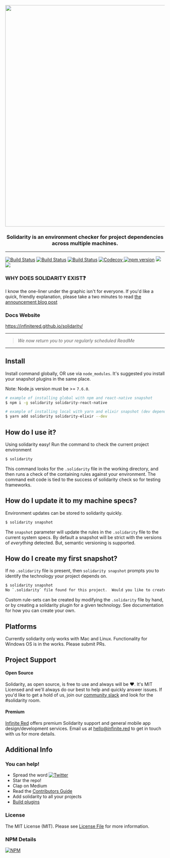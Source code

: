 <p align="center">
  <img src="https://raw.githubusercontent.com/infinitered/solidarity/master/_art/combo.jpg" width="700px" />
  <h3 align="center">Solidarity is an environment checker for project dependencies across multiple machines.</h3>
  <hr/>
<a href='https://semaphoreci.com/ir/solidarity'> <img src='https://semaphoreci.com/api/v1/ir/solidarity/branches/master/badge.svg' alt='Build Status'></a>
<a href='https://travis-ci.org/infinitered/solidarity'> <img src='https://travis-ci.org/infinitered/solidarity.svg' alt='Build Status'></a>
<a href='https://ci.appveyor.com/project/kevinvangelder/solidarity'> <img src='https://ci.appveyor.com/api/projects/status/yxy6uo6ok69d0av6?svg=true' alt='Build Status'></a>
<a href="https://codecov.io/gh/infinitered/solidarity">
  <img src="https://codecov.io/gh/infinitered/solidarity/graph/badge.svg" alt="Codecov" />
</a>
<a href="https://badge.fury.io/js/solidarity"><img src="https://badge.fury.io/js/solidarity.svg" alt="npm version"></a>
<a href="http://community.infinite.red/">
  <img src="https://infiniteredcommunity.herokuapp.com/badge.svg">
</a>
<a href="https://www.npmjs.com/package/solidarity">
  <img src="https://img.shields.io/npm/dt/solidarity.svg">        
</a>
</p>


### WHY DOES SOLIDARITY EXIST:question:
I know the one-liner under the graphic isn't for everyone.  If you'd like a quick, friendly explanation, please take a two minutes to read [the announcement blog post](https://medium.com/@gantlaborde/solidarity-the-cli-for-environment-sanity-672fa81b98e9)

### Docs Website
https://infinitered.github.io/solidarity/

-------
> _We now return you to your regularly scheduled ReadMe_
-------

## Install
Install command globally, OR use via `node_modules`.  It's suggested you install your snapshot plugins in the same place.

Note:
Node.js version must be >= `7.6.0`.
```sh
# example of installing global with npm and react-native snapshot
$ npm i -g solidarity solidarity-react-native

# example of installing local with yarn and elixir snapshot (dev dependencies)
$ yarn add solidarity solidarity-elixir --dev
```

## How do I use it?
Using solidarity easy! Run the command to check the current project environment
```sh
$ solidarity
```
This command looks for the `.solidarity` file in the working directory, and then runs a check of the containing rules against your environment.  The command exit code is tied to the success of solidarity check so for testing frameworks.

## How do I update it to my machine specs?
Environment updates can be stored to solidarity quickly.
```sh
$ solidarity snapshot
```
The `snapshot` parameter will update the rules in the `.solidarity` file to the current system specs. By default a snapshot will be strict with the versions of _everything_ detected.  But, semantic versioning is supported.

## How do I create my first snapshot?
If no `.solidarity` file is present, then `solidarity snapshot` prompts you to identify the technology your project depends on.

```sh
$ solidarity snapshot
No `.solidarity` file found for this project.  Would you like to create one? (Y/n)
```

Custom rule-sets can be created by modifying the `.solidarity` file by hand, or by creating a solidarity plugin for a given technology.  See documentation for how you can create your own.

## Platforms
Currently solidarity only works with Mac and Linux.  Functionality for Windows OS is in the works.  Please submit PRs.

## Project Support
#### Open Source
Solidarity, as open source, is free to use and always will be :heart:.  It's MIT Licensed and we'll always do our best to help and quickly answer issues.  If you'd like to get a hold of us, join our [community slack](http://community.infinite.red) and look for the #solidarity room.

#### Premium
[Infinite Red](https://infinite.red/) offers premium Solidarity support and general mobile app design/development services. Email us at [hello@infinite.red](mailto:hello@infinite.red) to get in touch with us for more details.

## Additional Info
### You can help!
* Spread the word [![Twitter](https://img.shields.io/twitter/url/https/github.com/infinitered/solidarity.svg?style=social)](https://twitter.com/intent/tweet?text=Wow:&url=https%3A%2F%2Fgithub.com%2Finfinitered%2Fsolidarity)
* Star the repo!
* Clap on Medium
* Read the [Contributors Guide](https://github.com/infinitered/solidarity/blob/master/docs/contributorsGuide.md)
* Add solidarity to all your projects
* [Build plugins](https://github.com/infinitered/solidarity/blob/master/docs/plugins.md)

### License
The MIT License (MIT). Please see [License File](LICENSE) for more information.

### NPM Details
[![NPM](https://nodei.co/npm/solidarity.png)](https://npmjs.org/package/solidarity)
